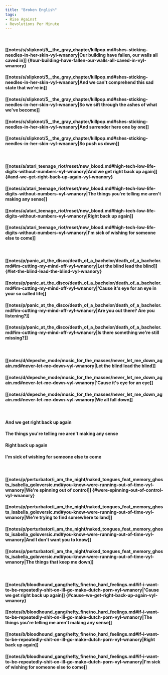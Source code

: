 ```yaml
---
title: "Broken English"
tags:
- Rise Against
- Revolutions Per Minute
---
```

&nbsp;
#### [[notes/s/slipknot/5__the_gray_chapter/killpop.md#shes-sticking-needles-in-her-skin-vyl-wnanory|Our building have fallen, our walls all caved in]] {#our-building-have-fallen-our-walls-all-caved-in-vyl-wnanory}
#### [[notes/s/slipknot/5__the_gray_chapter/killpop.md#shes-sticking-needles-in-her-skin-vyl-wnanory|And we can't comprehend this sad state that we're in]]
#### [[notes/s/slipknot/5__the_gray_chapter/killpop.md#shes-sticking-needles-in-her-skin-vyl-wnanory|So we sift through the ashes of what we've become]]
#### [[notes/s/slipknot/5__the_gray_chapter/killpop.md#shes-sticking-needles-in-her-skin-vyl-wnanory|And surrender here one by one]]
#### [[notes/s/slipknot/5__the_gray_chapter/killpop.md#shes-sticking-needles-in-her-skin-vyl-wnanory|So push us down]]
&nbsp;
#### [[notes/a/atari_teenage_riot/reset/new_blood.md#high-tech-low-life-digits-without-numbers-vyl-wnanory|And we get right back up again]] {#and-we-get-right-back-up-again-vyl-wnanory}
#### [[notes/a/atari_teenage_riot/reset/new_blood.md#high-tech-low-life-digits-without-numbers-vyl-wnanory|The things you're telling me aren't making any sense]]
#### [[notes/a/atari_teenage_riot/reset/new_blood.md#high-tech-low-life-digits-without-numbers-vyl-wnanory|Right back up again]]
#### [[notes/a/atari_teenage_riot/reset/new_blood.md#high-tech-low-life-digits-without-numbers-vyl-wnanory|I'm sick of wishing for someone else to come]]
&nbsp;
#### [[notes/p/panic_at_the_disco/death_of_a_bachelor/death_of_a_bachelor.md#im-cutting-my-mind-off-vyl-wnanory|Let the blind lead the blind]] {#let-the-blind-lead-the-blind-vyl-wnanory}
#### [[notes/p/panic_at_the_disco/death_of_a_bachelor/death_of_a_bachelor.md#im-cutting-my-mind-off-vyl-wnanory|'Cause it's eye for an eye in your so called life]]
#### [[notes/p/panic_at_the_disco/death_of_a_bachelor/death_of_a_bachelor.md#im-cutting-my-mind-off-vyl-wnanory|Are you out there? Are you listening?]]
#### [[notes/p/panic_at_the_disco/death_of_a_bachelor/death_of_a_bachelor.md#im-cutting-my-mind-off-vyl-wnanory|Is there something we're still missing?]]
&nbsp;
#### [[notes/d/depeche_mode/music_for_the_masses/never_let_me_down_again.md#never-let-me-down-vyl-wnanory|Let the blind lead the blind]]
#### [[notes/d/depeche_mode/music_for_the_masses/never_let_me_down_again.md#never-let-me-down-vyl-wnanory|'Cause it's eye for an eye]]
#### [[notes/d/depeche_mode/music_for_the_masses/never_let_me_down_again.md#never-let-me-down-vyl-wnanory|We all fall down]]
&nbsp;
#### And we get right back up again
#### The things you're telling me aren't making any sense
#### Right back up again
#### I'm sick of wishing for someone else to come
&nbsp;
#### [[notes/p/perturbator/i_am_the_night/naked_tongues_feat_memory_ghosts_isabella_goloversic.md#you-know-were-running-out-of-time-vyl-wnanory|We're spinning out of control]] {#were-spinning-out-of-control-vyl-wnanory}
#### [[notes/p/perturbator/i_am_the_night/naked_tongues_feat_memory_ghosts_isabella_goloversic.md#you-know-were-running-out-of-time-vyl-wnanory|We're trying to find somewhere to land]]
#### [[notes/p/perturbator/i_am_the_night/naked_tongues_feat_memory_ghosts_isabella_goloversic.md#you-know-were-running-out-of-time-vyl-wnanory|And I don't want you to know]]
#### [[notes/p/perturbator/i_am_the_night/naked_tongues_feat_memory_ghosts_isabella_goloversic.md#you-know-were-running-out-of-time-vyl-wnanory|The things that keep me down]]
&nbsp;
#### [[notes/b/bloodhound_gang/hefty_fine/no_hard_feelings.md#if-i-want-to-be-repeatedly-shit-on-ill-go-make-dutch-porn-vyl-wnanory|'Cause we get right back up again]] {#cause-we-get-right-back-up-again-vyl-wnanory}
#### [[notes/b/bloodhound_gang/hefty_fine/no_hard_feelings.md#if-i-want-to-be-repeatedly-shit-on-ill-go-make-dutch-porn-vyl-wnanory|The things you're telling me aren't making any sense]]
#### [[notes/b/bloodhound_gang/hefty_fine/no_hard_feelings.md#if-i-want-to-be-repeatedly-shit-on-ill-go-make-dutch-porn-vyl-wnanory|Right back up again]]
#### [[notes/b/bloodhound_gang/hefty_fine/no_hard_feelings.md#if-i-want-to-be-repeatedly-shit-on-ill-go-make-dutch-porn-vyl-wnanory|I'm sick of wishing for someone else to come]]

